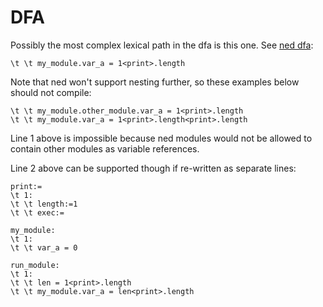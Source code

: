 # DFA

Possibly the most complex lexical path in the dfa is this one. See [ned dfa](docs/ned_dfa.svg):

```
\t \t my_module.var_a = 1<print>.length
```

Note that ned won't support nesting further, so these examples below should not compile:

```
\t \t my_module.other_module.var_a = 1<print>.length
\t \t my_module.var_a = 1<print>.length<print>.length
```

Line 1 above is impossible because ned modules would not be allowed to contain other modules as variable references.

Line 2 above can be supported though if re-written as separate lines:

```
print:=
\t 1:
\t \t length:=1
\t \t exec:=

my_module:
\t 1:
\t \t var_a = 0

run_module:
\t 1:
\t \t len = 1<print>.length
\t \t my_module.var_a = len<print>.length
```
